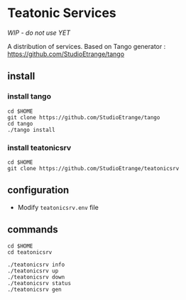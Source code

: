 # Teatonic Services

*WIP - do not use YET*

A distribution of services.
Based on Tango generator : https://github.com/StudioEtrange/tango

## install


### install tango


```
cd $HOME
git clone https://github.com/StudioEtrange/tango
cd tango
./tango install
```



### install teatonicsrv

```
cd $HOME
git clone https://github.com/StudioEtrange/teatonicsrv
```

## configuration

* Modify `teatonicsrv.env` file

## commands

```
cd $HOME
cd teatonicsrv

./teatonicsrv info
./teatonicsrv up
./teatonicsrv down
./teatonicsrv status
./teatonicsrv gen
```
